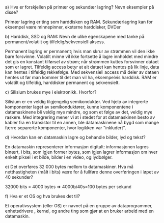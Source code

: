 a) Hva er forskjellen på primær og sekundær lagring? Nevn eksempler på disse?

Primær lagring er ting som harddisken og RAM. Sekundærlagring kan for eksempel være minnepinner, eksterne harddisker, DVDer

b) Harddisk, SSD og RAM: Nevn de ulike egenskapene med tanke på permanent/volatilt og tilfeldig/sekvensiell aksess.

Permanent lagring er permanent; hvis man skrur av strømmen vil den ikke bare forsvinne. Volatilt minne vil ikke fortsette å lagre innholdet med mindre det gis en konstant tilførsel av strøm; når strømmen kuttes forsvinner dataet som er lagret. Tilfeldig access betyr at alt dataet kan hentes på lik linje, data kan hentes i tilfeldig rekkefølge. Med sekvensiell access må deler av dataen hentes ut før man kommer til det man vil ha, eksempelvis harddisk. RAM er volatilt og tilfeldig, harddisker permanent og sekvensielt.

c) Silisium brukes mye i elektronikk. Hvorfor?

Silisium er en veldig tilgjengelig semikonduktør. Ved hjelp av integrerte komponenter laget av semikonduktører, kunne komponentene i datamaskinene bli veldig mye mindre, og som et følge av det, veldig mye raskere. Med integrering mener vi at i stedet for at datamaskinen besto av kabler fra en transistor til en annen, ble datamaskinene nå bygd som mange færre separerte komponenter, hvor logikken var "inkludert".

d) Hvordan kan en datamaskin lagre og behandle bilder, lyd og tekst?

En datamaskin representerer informasjon digitalt: informasjonen lagres binært, i bits, som igjen former bytes, som igjen lagrer informasjon om hver enkelt piksel i et bilde, bilder i en video, og lydbølger.

e) Det overføres 32 000 bytes mellom to datamaskiner. Hva må netthastigheten (målt i bits) være for å fullføre denne overføringen i løpet av 40 sekunder?

32000 bits = 4000 bytes => 4000b/40s=100 bytes per sekund

f) Hva er et OS og hva brukes det til?

Et operativsystem (eller OS) er navnet på en gruppe av dataprogrammer, enhetsdrivere , kernel, og andre ting som gjør at en bruker arbeid med en datamaskin.
